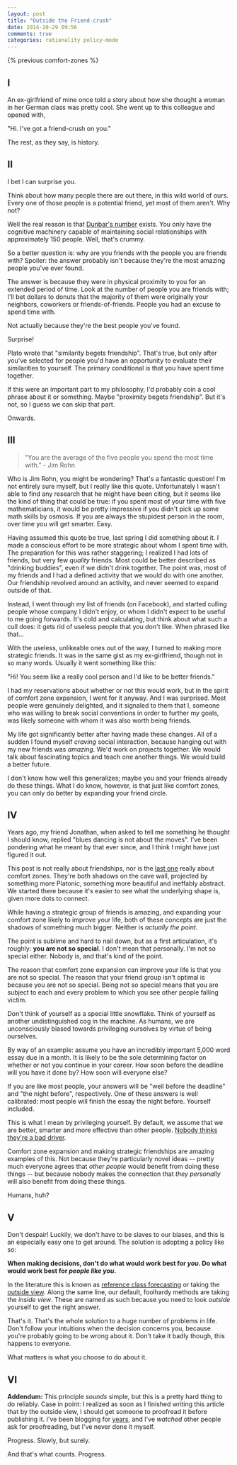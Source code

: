 ```yaml
---
layout: post
title: "Outside the Friend-crush"
date: 2014-10-29 09:56
comments: true
categories: rationality policy-mode
---
```


{% previous comfort-zones %}

## I

An ex-girlfriend of mine once told a story about how she thought a woman in her
German class was pretty cool. She went up to this colleague and opened with,

"Hi. I've got a friend-crush on you."

The rest, as they say, is history.

<!--more-->



## II

I bet I can surprise you.

Think about how many people there are out there, in this wild world of ours.
Every one of those people is a potential friend, yet most of them aren't. Why
not?

Well the real reason is that [Dunbar's number][dunbar] exists. You only have the
cognitive machinery capable of maintaining social relationships with
approximately 150 people. Well, that's crummy.

So a better question is: why are you friends with the people you are friends
with? Spoiler: the answer probably isn't because they're the most amazing people
you've ever found.

The answer is because they were in physical proximity to you for an extended
period of time. Look at the number of people you are friends with; I'll bet
dollars to donuts that the majority of them were originally your neighbors,
coworkers or friends-of-friends. People you had an excuse to spend time with.

Not actually because they're the best people you've found.

Surprise!

Plato wrote that "similarity begets friendship". That's true, but only after
you've selected for people you'd have an opportunity to evaluate their
similarities to yourself. The primary conditional is that you have spent time
together.

If this were an important part to my philosophy, I'd probably coin a cool phrase
about it or something. Maybe "proximity begets friendship". But it's not, so
I guess we can skip that part.

Onwards.

[dunbar]: http://en.wikipedia.org/wiki/Dunbar's_number



## III

> "You are the average of the five people you spend the most time with." - Jim
> Rohn

Who is Jim Rohn, you might be wondering? That's a fantastic question! I'm not
entirely sure myself, but I really like this quote. Unfortunately I wasn't able
to find any research that he might have been citing, but it seems like the kind
of thing that could be true: if you spent most of your time with five
mathematicians, it would be pretty impressive if you didn't pick up some math
skills by osmosis. If you are always the stupidest person in the room, over time
you will get smarter. Easy.

Having assumed this quote be true, last spring I did something about it.  I made
a conscious effort to be more strategic about whom I spent time with. The
preparation for this was rather staggering; I realized I had lots of friends,
but very few *quality* friends. Most could be better described as "drinking
buddies", even if we didn't drink together. The point was, most of my friends
and I had a defined activity that we would do with one another. Our friendship
revolved around an activity, and never seemed to expand outside of that.

Instead, I went through my list of friends (on Facebook), and started culling
people whose company I didn't enjoy, or whom I didn't expect to be useful to me
going forwards. It's cold and calculating, but think about what such a cull
does: it gets rid of useless people that you don't like. When phrased like
that...

With the useless, unlikeable ones out of the way, I turned to making more
strategic friends. It was in the same gist as my ex-girlfriend, though not in so
many words. Usually it went something like this:

"Hi! You seem like a really cool person and I'd like to be better friends."

I had my reservations about whether or not this would work, but in the spirit of
comfort zone expansion, I went for it anyway. And I was surprised. Most people
were genuinely delighted, and it signaled to them that I, someone who was
willing to break social conventions in order to further my goals, was likely
someone with whom it was also worth being friends.

My life got significantly better after having made these changes. All of
a sudden I found myself *craving* social interaction, because hanging out with
my new friends was *amazing*. We'd work on projects together. We would talk
about fascinating topics and teach one another things. We would build a better
future.

I don't know how well this generalizes; maybe you and your friends already do
these things. What I do know, however, is that just like comfort zones, you can
only do better by expanding your friend circle.



## IV

Years ago, my friend Jonathan, when asked to tell me something he thought
I should know, replied "blues dancing is not about the moves". I've been
pondering what he meant by that ever since, and I think I might have just
figured it out.

This post is not really about friendships, nor is the [last one][comfort] really
about comfort zones. They're both shadows on the cave wall, projected by
something more Platonic, something more beautiful and ineffably abstract. We
started there because it's easier to see what the underlying shape is, given
more dots to connect.

While having a strategic group of friends is amazing, and expanding your comfort
zone likely to improve your life, both of these concepts are just the shadows of
something much bigger. Neither is *actually the point*.

The point is sublime and hard to nail down, but as a first articulation, it's
roughly: **you are not so special**. I don't mean that personally. I'm not so
special either. Nobody is, and that's kind of the point.

The reason that comfort zone expansion can improve your life is that you are not
so special. The reason that your friend group isn't optimal is because you are
not so special. Being not so special means that you are subject to each and
every problem to which you see other people falling victim.

Don't think of yourself as a special little snowflake. Think of yourself as
another undistinguished cog in the machine. As humans, we are unconsciously
biased towards privileging ourselves by virtue of being ourselves.

By way of an example: assume you have an incredibly important 5,000 word essay
due in a month. It is likely to be the sole determining factor on whether or not
you continue in your career. How soon before the deadline will you have it done
by? How soon will everyone else?

If you are like most people, your answers will be "well before the deadline" and
"the night before", respectively. One of these answers is well calibrated: most
people will finish the essay the night before. Yourself included.

This is what I mean by privileging yourself. By default, we assume that we are
better, smarter and more effective than other people. [Nobody thinks they're
a bad driver][illusory].

Comfort zone expansion and making strategic friendships are amazing examples of
this. Not because they're particularly novel ideas -- pretty much everyone
agrees that *other people* would benefit from doing these things -- but because
nobody makes the connection that *they personally* will also benefit from doing
these things.

Humans, huh?

[comfort]: http://sandymaguire.me/blog/comfort-zones/
[illusory]: http://en.wikipedia.org/wiki/Illusory_superiority



## V

Don't despair! Luckily, we don't have to be slaves to our biases, and this is an
especially easy one to get around. The solution is adopting a policy like so:

**When making decisions, don't do what would work best for *you*. Do what would
work best for *people like you*.**

In the literature this is known as [reference class forecasting][rcf] or taking
the [outside view][outside]. Along the same line, our default, foolhardy methods
are taking the *inside view*. These are named as such because you need to look
*outside* yourself to get the right answer.

That's it. That's the whole solution to a huge number of problems in life. Don't
follow your intuitions when the decision concerns you, because you're probably
going to be wrong about it. Don't take it badly though, this happens to
everyone.

What matters is what you choose to do about it.

[rcf]: http://en.wikipedia.org/wiki/Reference_class_forecasting
[outside]: http://wiki.lesswrong.com/wiki/Outside_view



## VI

**Addendum:** This principle *sounds* simple, but this is a pretty hard thing to
do reliably. Case in point: I realized as soon as I finished writing this
article that by the outside view, I should get someone to proofread it before
publishing it. I've been blogging for [years][archive], and I've *watched* other
people ask for proofreading, but I've never done it myself.

Progress. Slowly, but surely.

And that's what counts. Progress.

[archive]: http://sandymaguire.me/blog/archives/

